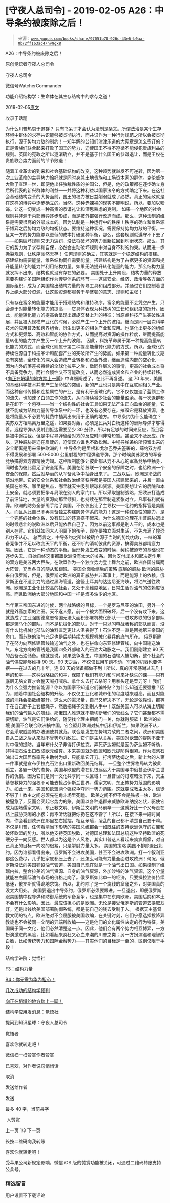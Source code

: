 # [守夜人总司令] - 2019-02-05 A26：中导条约被废除之后！

> 来源：[`www.yuque.com/books/share/97051b78-926c-43e6-b0aa-0b72ff163ac4/nv9gx8`](https://www.yuque.com/books/share/97051b78-926c-43e6-b0aa-0b72ff163ac4/nv9gx8)



A26：中导条约被废除之后！ 

原创觉悟者守夜人总司令 

守夜人总司令 

微信号WatcherCommander 

功能介绍结构学：生命体在其生存结构中的求存之道！ 

2019-02-05[原文](https://mp.weixin.qq.com/s?__biz=MzAxNDk1NjI2Mw==&mid=2247484277&idx=1&sn=d8ab9b4b84cbc35b890bb468b0f0afd2&chksm=9b8a20fdacfda9eb6b00d830680d3dd3f7cad33fe6b391d238e3ada16cf858da5cb12b0ecd1b&scene=27#wechat_redirect&cpage=409) 

收录于话题 

为什么川普热衷于退群？ 只有书呆子才会认为法制是条文。所谓法治是某个生存环境中群体的求存共识能够被贯彻执行，而共识作为一种行为规范之所以会被贯彻执行，源于势均力敌的制约！一知半解的公知们津津乐道的大宪章是怎么签订的？正是贵族们联合起来打败了国王的势力，迫使国王不得不遵循不能侵犯贵族利益的规则。英国的宪政之所以逐渐确立，并不是基于什么国王的恭谦退让，而是王权在贵族联合势力面前的节节败退！ 

随着工业革命的到来和社会基础结构的改变，这种趋势就越发不可逆转，因为第一次工业革命的主导势力恰好就是同时身兼土地贵族和工场资本家的群体。克伦威尔大败了查理一世，即便他出任独裁性质的护国公，但是，他的政策都在逐步确立身后所代表的新兴群体的利益——并将这种利益以国家法令的方式确定下来。在这社会基础结构变革的大势面前，国王的权力被日益削弱就成了必然。真正的宪政就是在这样的博弈中逐步确立的。当然，这种赤裸裸的现实不能明说，所以，要加以粉饰。让这一切变成一种高贵的恭谦礼让和深思熟虑的克制。 如果一个地区的社会规则并非源于内部博弈逐步形成，而是被外部强行改造而成。那么，这种法制的维系是需要很高的外部成本的。因为法制是一种运行中的秩序！秩序的确立和维系源于博弈之后势均力敌的均衡状态。要维持这种状况，需要保持势均力敌的平衡。一旦某一方的势力能够以更低的成本打破这种平衡，那么，这套规则就遵守不下去了——如果破坏规则又无力惩罚，没法将破坏的势力重新拉回到均衡状态。那么，其它的势力为了求存和自保，必然会主动破坏规则中对自身不利的约束。从而进一步撕裂规则，让秩序荡然无存！ 任何规则的确立，其实就是一个稳定结构的搭建。搭建结构需要能量，维系结构同样需要能量。搭建结构是为了占据更多的资源和提升能量转化的能力并利用结构力量。如果无法提升转化能量的能力，那么结构力量就发挥不出来，结构也就没有存在的必要。 美国处于上升阶段，结构力量的释放需要构建许多国际组织作为传导体系的环节——这些安全、经济、政治等各方面的国际组织，成为了美国输出结构力量的传导工具和组成部分。并通过它们控制着世界上绝大部分资源，让这些资源都服务于华盛顿的意志、规则和主张！ 

只有存在富余的能量才能用于搭建结构和维持秩序。富余的能量不会凭空产生，只会源于对能量转化能力的提高——它具体表现为科技树的生长和组织度的跃升。因此，能量转化能力的提高会呈现出螺旋交替上升的特征：当原点科技产生突破性进展，并且被大规模产业化的时候，必然产生一个上升的波段。继而是同一层次科学技术的应用普及和跨界组合，衍生出更多的相关产业和应用。也演化出更多的组织方式和更频繁、高效和智能的协作方式，从而提高对资源的操作粒度，继而提高能量转化的能力并产生另一个上升的波段。 因此，科技革命属于第一种提高能量转化能力的方式，而全球化则属于第二种提高能量转化能力的方式。所以，全球化的持续性源自于科技革命和配套产业的突破所产生的势能。如果第一种能量转化长期没有突破，全球化的深入会造成产业转移和资金外流，继而造成内部的空心化——因为内外的落差被持续的全球化拉平之后，做同样层次的事情，更高的社会成本将不具备竞争力，而社会惯性又不可能改变，从而必然造成资金和产业的持续转移。《[向正在坍塌的地方踹上一脚](http://mp.weixin.qq.com/s?__biz=MzAxNDk1NjI2Mw==&mid=2247483789&idx=1&sn=5e44b7b524c3dc4bb7705f49ed0a44a3&chksm=9b8a2205acfdab139e4b1d44ef6702b09c9fbf79505340205d13fbdaa33207a997f54bee0e97&scene=21#wechat_redirect)》中详细阐述了，在此不再复述。 这 70 年来，美国的基础科学技术并未产生革命性的突破，新的产业也只是集中在互联网相关产业。而这种自带传播和连接属性的产业，是有利于全球化的。它不仅仅加速了蓝领工作的流失，也加速了白领工作的流失，从而持续减少社会的能量盈余。每一次退群都是在卸下一个包袱——当一个结构性的社会工具如果无法产生正向盈余的能量，它就不能成为结构力量传导体系中的一环，也没有必要存在。摧毁它是释放资源，也是将能量从不必要的耗费中抽离出来用于正确的地方。 中导条约为什么能确立？ 美苏双方相隔离万里之遥，如果要对轰，必须是民兵对白杨这种的洲际导弹才够得着。远程导弹从发射到抵达需要至少 30 分钟，所以有足够的时间来反应，而且容易被中途拦截。但是中程导弹留给对方的反应时间非常短暂。甚至来不及反应。所以，这种威胁是迫在眉睫的，迫使双方谁也不敢松懈。中程导弹条约所预留出来的安全距离是用来保护欧洲的！ 中导条约是里根和戈尔巴乔夫签署的，缔约双方都不得发展和部署 500-5000 公里射程的中程弹道导弹。那个时候美苏双方的军备竞争搞得双方都精疲力竭。这种限制能够让彼此都从力不从心的军备竞争中抽身，同时也为彼此留足了安全距离。美国在给苏联一个安全的保障之时，也给欧洲一个安全的保障。然后就华丽的从军备竞争中抽身出来了。 二战以后，欧洲是冷战的前沿地带。它的安全体系和社会政治经济秩序都是美国人搭建起来的，并且一直由美国在维系。哪里是焦点，哪里就天生吸引眼球和资源。美国要想让它的后院和本土安全，就必须要把争斗局限在别人的家门口。所以采取遏制战略，把欧洲打造成了前沿阵地，大量的资源向那里倾斜，也持续在那里制造紧张对立。凡事有利就有弊。欧洲的防务全部甩手给了美国，不仅仅出让了主导权——北约的指挥官是美国人，而且从此自己不再具备独立构建防务体系的能力！这是一种综合性的能力，是一个完整的社会体系，没有玩过的还真搭不起来。为什么德国总理在川普威胁退出的时候悲壮的说欧洲以后只能依靠自己了。因为以前这事都是别人干的，成本也是别人在背。它们就如同大人羽翼下的孩子，现在要独立面对生活，不免充满了惶恐和力不从心。 总而言之，中导条约之所以被确立源于当时的势均力敌，一味的军备竞争并不足以改变天平的平衡，还不断的消耗彼此的资源，搞得美苏都精疲力竭。因此，它是一种动态的平衡。当形势发生改变的时候，契约被遵守的基础也在逐步失去… 自始自终这事都跟欧洲没有太大的关系。因为支付成本和起决定作用的双方是美苏两大巨头。在欧盟作为一个独立势力登上舞台之前，欧洲各国分属两大阵营，充当各自的随从和跟班。 美国全面收缩后的策略 底层的威胁 欧洲的威胁来自俄罗斯，但是，俄罗斯对欧洲的真正威胁并非军事上，而是能源上的依赖。俄罗斯正在不遗余力的通过黑海管道，途径土耳其的达达尼亚海峡，将油气送往欧洲。欧洲是工业化比较高的社会，又处于高维度地区，日常生活对油气的依赖度很高。而且欧洲绝大部分地区和中国一样是煤多油少的地区。 

当年第三帝国东进的时候，两个战略级的目标，一个是罗马尼亚的油田，另外一个就是外高加索的油田。天不遂人愿，前一个被大面积破坏，后一个没有攻下来。这就造成了工业强国德意志帝国无法大面积部署机械化部队——进攻苏联的很多部队都是骡马化的部队，而不是机械化的部队。对于一只以闪电战著称的部队而言，没有什么比机械化部队的油料匮乏更让人沮丧得了！石油不足一直是困扰第三帝国的命门。而苏联的油气充足也是后期持续大规模机械化暴兵的底气所在。 俄罗斯除了在努力向西修建管线输送油气之外，也在拼命向东亚修建管线，向中国输送油气。东北方向的管线是我国四条外部输入的石油大动脉之一。我们刚刚建立 90 天的战备石油储备。也就是说，如果战争发生，中国的石油输入被切断，整个社会的油气供应能够维持 90 天。90 天之后，不仅仅民用车跑不动，军用的机器也要停摆——在过去的几十年，连 90 天的储备都做不到！所以，真的非常感谢过去几十年的和平——这种战略级的和平，保障了我们有能力和时间来补缺失的课——只有底层无脑文盲才会整天喊打喊杀。拿什么去打去杀呀？用拳头还是菜刀呀！ 我们为什么会强力推新能源？你以为国家不知道它们骗补贴？为什么知道还要强推？因为，随着中国社会结构的升级，不仅仅工业化和城市化的程度越来越高，而且对能源的消耗会指数级攀升。这么大的需求量，自己又解决不了，无论是依靠谁，都等于在自己脖子上套根绳子，然后把绳子交到别人手中！既然美国人可以从海上切断我们的油气输入的航线。那俄国人难道就不能切断我们的管线么？它们甚至都不需要切断，油气是它们供给的，随便找个理由把阀门一关，你就得服软！ 欧洲的处境 美国不会联合欧洲搞中国，它会驱赶欧洲对抗中俄和伊斯兰，如果欧洲不从，它会采取威胁的办法迫使其就范。联合是发生在势均力敌的二者之间，欧洲和美国自从二战之后从来就不曾势均力敌过。它们是主从关系，美国对欧盟的提防不亚于对中俄的提防。当年布什父子非得打伊拉克，弄死萨达姆就是因为萨达姆不听劝，非得把石油出口改成欧元结算。本来美国就对欧盟和欧元提防得很紧。作为海湾石油出口大国居然率先主助纣为虐，只能拿它开刀。打垮萨达姆之后，新上台的人第一件事就是宣布伊拉克石油出口重新改回美元结算。 一旦整个世界格局转为彼此孤立，各霸一块的态势。美国与欧盟的潜在仇恨远远大于美国与中俄甚至伊斯兰世界的仇恨。因为它们是同一文化共享同一块区域！一旦普世的灯塔暗淡下来，天主基督教势力的强权不可能去抢占伊斯兰世界、儒家文明、东正教势力范围的影响力。如此一来，美国和欧盟两个强权争夺同一势力范围。这就变成教主太多，信徒不够了！教主之间必须先在角斗场里死瞌。 欧美之间不但不会是铁板一块，欧洲被逼急了，反而会买起它势力的账。美国以各种退群来威胁欧洲纳投名状，驱使它成为围堵儒家文明、东正教文明、伊斯兰文明的马前卒——这就好比一个父母走在路上威胁哭闹的小孩：再不听话就把你扔在这不管了！所以，在接下来一段时间内，你会看到欧洲在那里左右摇摆，相互矛盾，凌乱的自己都不清楚自己要干嘛。 不仅是川普，任何看清当下形势的美国总统都会一如既往的支持欧洲保守的右翼和破坏欧盟的势力。所以他支持英国脱欧，对德国总理和法国总统这种坚持欧盟的死硬分子一向反感。世人都以为这是个人风格，其实川普这人看起来疯疯癫癫，对自己真正的目标一向咬的很紧，只是掣肘力量太多。 美国的策略 美国不排除退出北约。因为谁都看得出来，俄罗斯不会进攻美国，甚至不会进攻欧洲。打一个叙利亚都这么费尽，几乎把家底都压上去了，还怎么可能有力量全面进攻欧洲！何况，俄罗斯没法向美国铺设油气管道，美国自己现在就是一个油气出口国。如果控制了维瑞内拉，整合拉美的油气资源、自身的油气资源，外加沙特的油气资源，这个分量就能左右国际油气市场的价格走向了。俄罗斯如此单一的经济，只要操控油价持续低迷，俄罗斯就得跪地求饶。所以，北约除了是一个烧钱的窟窿之外，对美国真的没太大用处。 美国要退出中导条约，俄罗斯必须要跟进。一旦退出，即便俄罗斯跟美国搞中程导弹和防御系统的军备竞争，也是集中在东南欧洲。美国后院和本土不会有什么影响。因此，最应该担心的是欧洲。无论是接受俄罗斯的管道去换取友好，还是出钱给美国部署防御系统，都是花自己的钱去受制于人。 根据天主基督教文明的特点，欧洲绝对不会屈服被美国收编，在关键时刻，它们宁愿选择投降异教徒也不会被同一文明的异端所收编——这是他们的文化属性决定的行为特征。美国属于同一文化，他们必然清楚这一点。因此，他们会有两个势力相互博弈，一方扮演激进的黑脸，比如看起来疯狂又心血来潮的川普之类；另一方扮演温和理智的白脸，比如传统势力和国际金融势力——其实他们的目标是一至的，区别仅限于手段！ 

结构学进阶：觉悟社 

[F3：结构力量](http://mp.weixin.qq.com/s?__biz=MzAxNDk1NjI2Mw==&mid=2247484256&idx=1&sn=f10d9c530bfd6ea08b25d4bec657c13a&chksm=9b8a20e8acfda9fee057f2df26790f905c898132cac91d833d14e636edb00c20514d63189a88&scene=21#wechat_redirect) 

[B4：你无需为华为担心！](http://mp.weixin.qq.com/s?__biz=MzAxNDk1NjI2Mw==&mid=2247484272&idx=1&sn=b63b21dd8e2aec97201f452c0efd7175&chksm=9b8a20f8acfda9eeb379304169ddf23955b121150036cd27ea282a67cf52c9226120b51a5c96&scene=21#wechat_redirect) 

[几次成功的结构学预判](http://mp.weixin.qq.com/s?__biz=MzAxNDk1NjI2Mw==&mid=2247484266&idx=1&sn=02ab915e029cbe24d91712f741b3f37c&chksm=9b8a20e2acfda9f4498a5c76204c101ab26e7311f2fb7d3043de108d4ff6e18d72a1c889a569&scene=21#wechat_redirect) 

[向正在坍塌的地方踹上一脚！](http://mp.weixin.qq.com/s?__biz=MzAxNDk1NjI2Mw==&mid=2247483789&idx=1&sn=5e44b7b524c3dc4bb7705f49ed0a44a3&chksm=9b8a2205acfdab139e4b1d44ef6702b09c9fbf79505340205d13fbdaa33207a997f54bee0e97&scene=21#wechat_redirect) 

结构学应用发消息：觉悟社 

提问到知识星球：守夜人总司令  



觉悟者 

喜欢你就转走吧！ 

微信扫一扫赞赏作者赞赏 

已喜欢，对作者说句悄悄话 

取消 

发送给作者 

发送 

最多 40 字，当前共字 

 人赞赏 

上一页 1/3 下一页 

长按二维码向我转账 

喜欢你就转走吧！ 

受苹果公司新规定影响，微信 iOS 版的赞赏功能被关闭，可通过二维码转账支持公众号。 

### 精选留言 

用户设置不下载评论